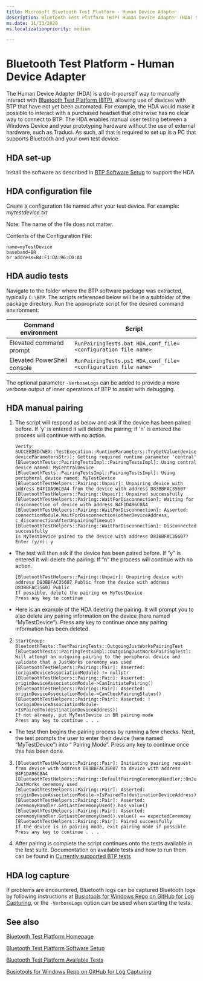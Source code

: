 ```yaml
---
title: Microsoft Bluetooth Test Platform - Human Device Adapter
description: Bluetooth Test Platform (BTP) Human Device Adapter (HDA) Setup and Pairing 
ms.date: 11/13/2020
ms.localizationpriority: medium

---
```


# Bluetooth Test Platform - Human Device Adapter

The Human Device Adapter (HDA) is a do-it-yourself way to manually interact with [Bluetooth Test Platform (BTP)](testing-BTP-Overview.md), allowing use of devices with BTP that have not yet been automated. For example, the HDA would make it possible to interact with a purchased headset that otherwise has no clear way to connect to BTP. The HDA enables manual user testing between a Windows Device and your prototyping hardware without the use of external hardware, such as Traduci. As such, all that is required to set up is a PC that supports Bluetooth and your own test device.  

## HDA set-up

Install the software as described in [BTP Software Setup](testing-BTP-setup.md#software-setup) to support the HDA.

## HDA configuration file

Create a configuration file named after your test device. For example: *mytestdevice.txt*

Note: The name of the file does not matter. 

Contents of the Configuration File: 

```
name=myTestDevice
baseband=BR
br_address=B4:F1:DA:96:C0:A4
```

## HDA audio tests

Navigate to the folder where the BTP software package was extracted, typically `C:\BTP`. The scripts referenced below will be in a subfolder of the package directory. Run the appropriate script for the desired command environment:

| Command environment | Script |
| --- | --- |
| Elevated command prompt | `RunPairingTests.bat HDA,conf_file=<configuration file name>` |
| Elevated PowerShell console | `RunPairingTests.ps1 HDA,conf_file=<configuration file name>` |

The optional parameter `-VerboseLogs` can be added to provide a more verbose output of inner operations of BTP to assist with debugging.

## HDA manual pairing

1. The script will respond as below and ask if the device has been paired before. If 'y' is entered it will delete the pairing; if 'n' is entered the process will continue with no action.

    ```console
    Verify: SUCCEEDED(WEX::TestExecution::RuntimeParameters::TryGetValue(deviceParameterName.c_str(), deviceParametersStr)): Getting required runtime parameter 'central'
    [BluetoothTests::PairingTestsImpl::PairingTestsImpl]: Using central device named: MyCentralDevice
    [BluetoothTests::PairingTestsImpl::PairingTestsImpl]: Using peripheral device named: MyTestDevice
    [BluetoothTestHelpers::Pairing::Unpair]: Unpairing device with address B4F1DA96C0A4 from the device with address D83BBFAC35607
    [BluetoothTestHelpers::Pairing::Unpair]: Unpaired successfully
    [BluetoothTestHelpers::Pairing::WaitForDisconnection]: Waiting for disconnection of device with address B4F1DA96C0A4
    [BluetoothTestHelpers::Pairing::WaitForDisconnection]: Asserted: connectionModule.WaitForDisconnection(otherDeviceAddress, c_disconnectionAfterUnpairingTimeout)
    [BluetoothTestHelpers::Pairing::WaitForDisconnection]: Disconnected successfully
    Is MyTestDevice paired to the device with address D83BBFAC35607?
    Enter (y/n): y
    ```

- The test will then ask if the device has been paired before. If “y” is entered it will delete the pairing. If “n” the process will continue with no action. 
 
    ```console
    [BluetoothTestHelpers::Pairing::Unpair]: Unapiring device with address D83BBFAC35607 Public from the device with address D83BBFAC35607 Public
    If possible, delete the pairing on MyTestDevice
    Press any key to continue
    ```

- Here is an example of the HDA deleting the pairing. It will prompt you to also delete any pairing information on the device (here named “MyTestDevice”). Press any key to continue once any pairing information has been deleted. 

2. 
    ```console
    StartGroup: BluetoothTests::TaefPairingTests::OutgoingJustWorksPairingTest
    [BluetoothTests::PairingTestsImpl::OutgoingJustWorksPairingTest]: Will attempt an outgoing pairing to the peripheral device and validate that a JustWorks ceremony was used
    [BluetoothTestHelpers::Pairing::Pair]: Asserted: (originDeviceAssociationModule) != nullptr
    [BluetoothTestHelpers::Pairing::Pair]: Asserted: originDeviceAssociationModule->CanInitiatePairing()
    [BluetoothTestHelpers::Pairing::Pair]: Asserted: originDeviceAssociationModule->CanCheckPairingStatus()
    [BluetoothTestHelpers::Pairing::Pair]: Asserted: !(originDeviceAssociationModule->IsPairedTo(destinationDeviceAddress))
    If not already, put MyTestDevice in BR pairing mode
    Press any key to continue . . .
    ```

- The test then begins the pairing process by running a few checks. Next, the test prompts the user to enter their device (here named “MyTestDevice”) into “<Band> Pairing Mode”. Press any key to continue once this has been done. 

3. 
    ```console
    [BluetoothTestHelpers::Pairing::Pair]: Initiating pairing request from device with address D83BBFAC35607 to device with address B4F1DA96C0A4
    [BluetoothTestHelpers::Pairing::DefaultPairingCeremonyHandler::OnJustWorks]: JustWorks ceremony used
    [BluetoothTestHelpers::Pairing::Pair]: Asserted: originDeviceAssociationModule->IsPairedTo(destinationDeviceAddress)
    [BluetoothTestHelpers::Pairing::Pair]: Asserted: ceremonyHandler.GetLastCeremonyUsed().has_value()
    [BluetoothTestHelpers::Pairing::Pair]: Asserted: ceremonyHandler.GetLastCeremonyUsed().value() == expectedCeremony
    [BluetoothTestHelpers::Pairing::Pair]: Paired successfully
    If the device is in pairing mode, exit pairing mode if possible.
    Press any key to continue . . .
    ```

4. After pairing is complete the script continues onto the tests available in the test suite. Documentation on available tests and how to run them can be found in [Currently supported BTP tests](testing-BTP-Tests.md)

## HDA log capture

If problems are encountered, Bluetooth logs can be captured Bluetooth logs by following instructions at [Busiotools for Windows Repo on GitHub for Log Capturing](https://github.com/Microsoft/busiotools/tree/master/bluetooth/tracing), or the `-VerboseLogs` option can be used when starting the tests.

## See also

[Bluetooth Test Platform Homepage](testing-BTP-Overview.md)

[Bluetooth Test Platform Software Setup](testing-BTP-setup.md#software-setup)

[Bluetooth Test Platform Available Tests](testing-btp-tests.md)

[Busiotools for Windows Repo on GitHub for Log Capturing](https://github.com/Microsoft/busiotools/tree/master/bluetooth/tracing)
